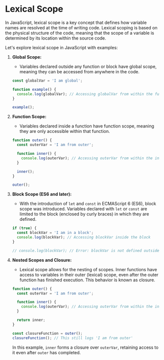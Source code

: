 # Lexical Scope
In JavaScript, lexical scope is a key concept that defines how variable names are resolved at the time of writing code. Lexical scoping is based on the physical structure of the code, meaning that the scope of a variable is determined by its location within the source code.

Let's explore lexical scope in JavaScript with examples:

1. **Global Scope:**
   - Variables declared outside any function or block have global scope, meaning they can be accessed from anywhere in the code.

   ```javascript
   const globalVar = 'I am global';

   function example() {
     console.log(globalVar); // Accessing globalVar from within the function
   }

   example();
   ```

2. **Function Scope:**
   - Variables declared inside a function have function scope, meaning they are only accessible within that function.

   ```javascript
   function outer() {
     const outerVar = 'I am from outer';

     function inner() {
       console.log(outerVar); // Accessing outerVar from within the inner function
     }

     inner();
   }

   outer();
   ```

3. **Block Scope (ES6 and later):**
   - With the introduction of `let` and `const` in ECMAScript 6 (ES6), block scope was introduced. Variables declared with `let` or `const` are limited to the block (enclosed by curly braces) in which they are defined.

   ```javascript
   if (true) {
     const blockVar = 'I am in a block';
     console.log(blockVar); // Accessing blockVar inside the block
   }

   // console.log(blockVar); // Error: blockVar is not defined outside the block
   ```

4. **Nested Scopes and Closure:**
   - Lexical scope allows for the nesting of scopes. Inner functions have access to variables in their outer (lexical) scope, even after the outer function has finished execution. This behavior is known as closure.

   ```javascript
   function outer() {
     const outerVar = 'I am from outer';

     function inner() {
       console.log(outerVar); // Accessing outerVar from within the inner function
     }

     return inner;
   }

   const closureFunction = outer();
   closureFunction(); // This still logs 'I am from outer'
   ```

   In this example, `inner` forms a closure over `outerVar`, retaining access to it even after `outer` has completed.
